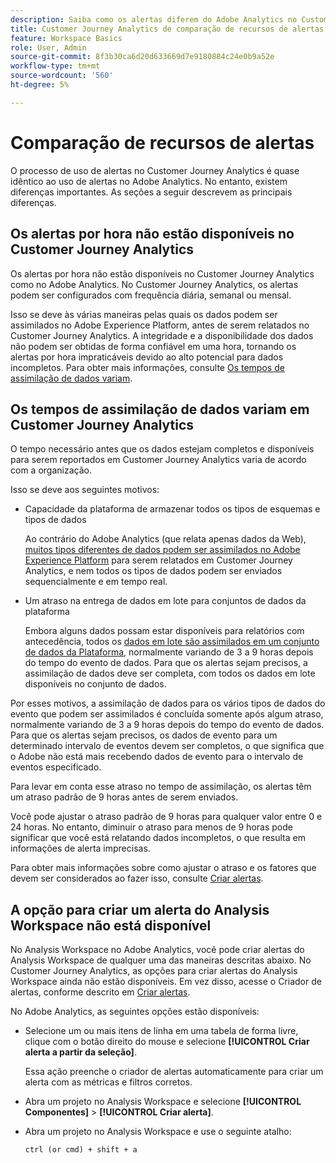 ```yaml
---
description: Saiba como os alertas diferem do Adobe Analytics no Customer Journey Analytics
title: Customer Journey Analytics de comparação de recursos de alertas e Adobe Analytics
feature: Workspace Basics
role: User, Admin
source-git-commit: 8f3b30ca6d20d633669d7e9180884c24e0b9a52e
workflow-type: tm+mt
source-wordcount: '560'
ht-degree: 5%

---
```


# Comparação de recursos de alertas

O processo de uso de alertas no Customer Journey Analytics é quase idêntico ao uso de alertas no Adobe Analytics. No entanto, existem diferenças importantes. As seções a seguir descrevem as principais diferenças.

## Os alertas por hora não estão disponíveis no Customer Journey Analytics

Os alertas por hora não estão disponíveis no Customer Journey Analytics como no Adobe Analytics. No Customer Journey Analytics, os alertas podem ser configurados com frequência diária, semanal ou mensal.

Isso se deve às várias maneiras pelas quais os dados podem ser assimilados no Adobe Experience Platform, antes de serem relatados no Customer Journey Analytics. A integridade e a disponibilidade dos dados não podem ser obtidas de forma confiável em uma hora, tornando os alertas por hora impraticáveis devido ao alto potencial para dados incompletos. Para obter mais informações, consulte [Os tempos de assimilação de dados variam](#data-ingestion-times-vary-in-customer-journey-analytics).

## Os tempos de assimilação de dados variam em Customer Journey Analytics

O tempo necessário antes que os dados estejam completos e disponíveis para serem reportados em Customer Journey Analytics varia de acordo com a organização.

Isso se deve aos seguintes motivos:

* Capacidade da plataforma de armazenar todos os tipos de esquemas e tipos de dados

  Ao contrário do Adobe Analytics (que relata apenas dados da Web), [muitos tipos diferentes de dados podem ser assimilados no Adobe Experience Platform](/help/data-ingestion/data-ingestion.md) para serem relatados em Customer Journey Analytics, e nem todos os tipos de dados podem ser enviados sequencialmente e em tempo real.

* Um atraso na entrega de dados em lote para conjuntos de dados da plataforma

  Embora alguns dados possam estar disponíveis para relatórios com antecedência, todos os [dados em lote são assimilados em um conjunto de dados da Plataforma](/help/data-ingestion/data-ingestion.md#ingest-and-use-batch-data.), normalmente variando de 3 a 9 horas depois do tempo do evento de dados. Para que os alertas sejam precisos, a assimilação de dados deve ser completa, com todos os dados em lote disponíveis no conjunto de dados. <!--3 to 9 hours is a sweet spot, what we are suggesting.  -->

Por esses motivos, a assimilação de dados para os vários tipos de dados do evento que podem ser assimilados é concluída somente após algum atraso, normalmente variando de 3 a 9 horas depois do tempo do evento de dados. Para que os alertas sejam precisos, os dados de evento para um determinado intervalo de eventos devem ser completos, o que significa que o Adobe não está mais recebendo dados de evento para o intervalo de eventos especificado.

Para levar em conta esse atraso no tempo de assimilação, os alertas têm um atraso padrão de 9 horas antes de serem enviados.

Você pode ajustar o atraso padrão de 9 horas para qualquer valor entre 0 e 24 horas. No entanto, diminuir o atraso para menos de 9 horas pode significar que você está relatando dados incompletos, o que resulta em informações de alerta imprecisas.

Para obter mais informações sobre como ajustar o atraso e os fatores que devem ser considerados ao fazer isso, consulte [Criar alertas](/help/components/c-intelligent-alerts/alert-builder.md).

<!-- Starting with "However," the rest of this information should probably go into the actual documentation where we document the option to adjust the delay. -->

## A opção para criar um alerta do Analysis Workspace não está disponível

No Analysis Workspace no Adobe Analytics, você pode criar alertas do Analysis Workspace de qualquer uma das maneiras descritas abaixo. No Customer Journey Analytics, as opções para criar alertas do Analysis Workspace ainda não estão disponíveis. Em vez disso, acesse o Criador de alertas, conforme descrito em [Criar alertas](/help/components/c-intelligent-alerts/alert-builder.md).

No Adobe Analytics, as seguintes opções estão disponíveis:

* Selecione um ou mais itens de linha em uma tabela de forma livre, clique com o botão direito do mouse e selecione **[!UICONTROL Criar alerta a partir da seleção]**.

  Essa ação preenche o criador de alertas automaticamente para criar um alerta com as métricas e filtros corretos.

* Abra um projeto no Analysis Workspace e selecione **[!UICONTROL Componentes]** > **[!UICONTROL Criar alerta]**.

* Abra um projeto no Analysis Workspace e use o seguinte atalho:

  `ctrl (or cmd) + shift + a`






